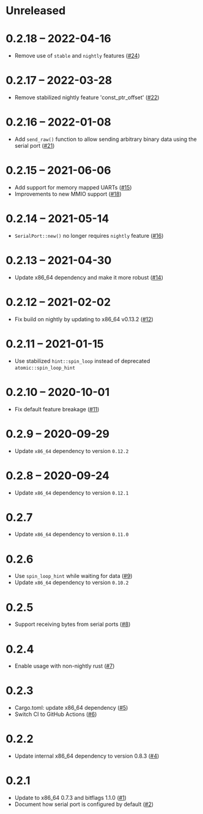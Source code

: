 # Unreleased

# 0.2.18 – 2022-04-16

- Remove use of `stable` and `nightly` features ([#24](https://github.com/rust-osdev/uart_16550/pull/24))

# 0.2.17 – 2022-03-28

- Remove stabilized nightly feature 'const_ptr_offset' ([#22](https://github.com/rust-osdev/uart_16550/pull/22))

# 0.2.16 – 2022-01-08

- Add `send_raw()` function to allow sending arbitrary binary data using the serial port ([#21](https://github.com/rust-osdev/uart_16550/pull/21))

# 0.2.15 – 2021-06-06

- Add support for memory mapped UARTs ([#15](https://github.com/rust-osdev/uart_16550/pull/15))
- Improvements to new MMIO support ([#18](https://github.com/rust-osdev/uart_16550/pull/18))

# 0.2.14 – 2021-05-14

- `SerialPort::new()` no longer requires `nightly` feature ([#16](https://github.com/rust-osdev/uart_16550/pull/16))

# 0.2.13 – 2021-04-30

- Update x86_64 dependency and make it more robust ([#14](https://github.com/rust-osdev/uart_16550/pull/14))

# 0.2.12 – 2021-02-02

- Fix build on nightly by updating to x86_64 v0.13.2 ([#12](https://github.com/rust-osdev/uart_16550/pull/12))

# 0.2.11 – 2021-01-15

- Use stabilized `hint::spin_loop` instead of deprecated `atomic::spin_loop_hint`

# 0.2.10 – 2020-10-01

- Fix default feature breakage ([#11](https://github.com/rust-osdev/uart_16550/pull/11))

# 0.2.9 – 2020-09-29

- Update `x86_64` dependency to version `0.12.2`

# 0.2.8 – 2020-09-24

- Update `x86_64` dependency to version `0.12.1`

# 0.2.7

- Update `x86_64` dependency to version `0.11.0`

# 0.2.6

- Use `spin_loop_hint` while waiting for data ([#9](https://github.com/rust-osdev/uart_16550/pull/9))
- Update `x86_64` dependency to version `0.10.2`

# 0.2.5

- Support receiving bytes from serial ports ([#8](https://github.com/rust-osdev/uart_16550/pull/8))

# 0.2.4

- Enable usage with non-nightly rust ([#7](https://github.com/rust-osdev/uart_16550/pull/7))

# 0.2.3

- Cargo.toml: update x86_64 dependency ([#5](https://github.com/rust-osdev/uart_16550/pull/5))
- Switch CI to GitHub Actions ([#6](https://github.com/rust-osdev/uart_16550/pull/6))

# 0.2.2

- Update internal x86_64 dependency to version 0.8.3 ([#4](https://github.com/rust-osdev/uart_16550/pull/4))

# 0.2.1

- Update to x86_64 0.7.3 and bitflags 1.1.0 ([#1](https://github.com/rust-osdev/uart_16550/pull/1))
- Document how serial port is configured by default ([#2](https://github.com/rust-osdev/uart_16550/pull/1))
